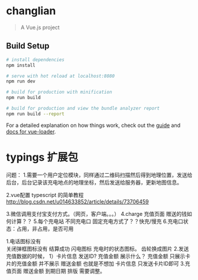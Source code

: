 # changlian

> A Vue.js project

## Build Setup

``` bash
# install dependencies
npm install

# serve with hot reload at localhost:8080
npm run dev

# build for production with minification
npm run build

# build for production and view the bundle analyzer report
npm run build --report
```

For a detailed explanation on how things work, check out the [guide](http://vuejs-templates.github.io/webpack/) and [docs for vue-loader](http://vuejs.github.io/vue-loader).

# typings 扩展包 

问题：
1.需要一个用户定位模块，同样通过二维码扫描然后得到地理位置，发送给后台，后台记录该充电地点的地理坐标，然后发送给服务器，更新地图信息。

2.vue配置 typescript 的简单教程
http://blog.csdn.net/u014633852/article/details/73706459

3.微信调用支付宝支付方式。（网页，客户端。。。）
4.charge 充值页面  赠送的钱如何计算？？
5.每个充电站 不同充电口 固定充电方式了？？快充/慢充
6.充电口状态：占用，非占用，是否可用



1.电话图标没有  
  关闭弹框图标没有
	结算成功
	闪电图标  充电时的状态图标。
	齿轮换成图片
2.发送充值数据的时候，
	1）卡片信息 发送ID? 充值金额 展示什么？ 
	充值金额 只展示卡片的充值金额 并不展示 赠送金额  也就是不想加
	卡片信息 只发送卡片ID即可
3.充值页面  赠送金额 到期日期  排版 需要调整。
